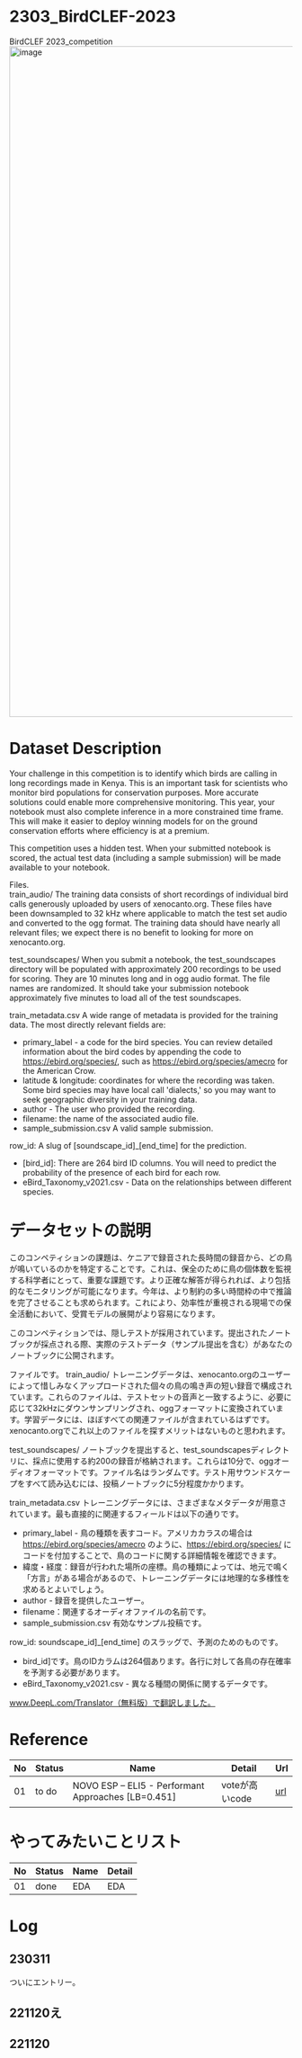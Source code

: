 # 2303_BirdCLEF-2023
BirdCLEF 2023_competition
<img width="1193" alt="image" src="https://user-images.githubusercontent.com/88224359/224439623-79448d49-49ed-457b-b360-3120efaaa487.png">


# Dataset Description
Your challenge in this competition is to identify which birds are calling in long recordings made in Kenya. This is an important task for scientists who monitor bird populations for conservation purposes. More accurate solutions could enable more comprehensive monitoring. This year, your notebook must also complete inference in a more constrained time frame. This will make it easier to deploy winning models for on the ground conservation efforts where efficiency is at a premium.   

This competition uses a hidden test. When your submitted notebook is scored, the actual test data (including a sample submission) will be made available to your notebook.   

Files.  
train_audio/ The training data consists of short recordings of individual bird calls generously uploaded by users of xenocanto.org. These files have been downsampled to 32 kHz where applicable to match the test set audio and converted to the ogg format. The training data should have nearly all relevant files; we expect there is no benefit to looking for more on xenocanto.org.

test_soundscapes/ When you submit a notebook, the test_soundscapes directory will be populated with approximately 200 recordings to be used for scoring. They are 10 minutes long and in ogg audio format. The file names are randomized. It should take your submission notebook approximately five minutes to load all of the test soundscapes.

train_metadata.csv A wide range of metadata is provided for the training data. The most directly relevant fields are:

- primary_label - a code for the bird species. You can review detailed information about the bird codes by appending the code to https://ebird.org/species/, such as https://ebird.org/species/amecro for the American Crow.
- latitude & longitude: coordinates for where the recording was taken. Some bird species may have local call 'dialects,' so you may want to seek geographic diversity in your training data.
- author - The user who provided the recording.
- filename: the name of the associated audio file.
- sample_submission.csv A valid sample submission.

row_id: A slug of [soundscape_id]_[end_time] for the prediction.
- [bird_id]: There are 264 bird ID columns. You will need to predict the probability of the presence of each bird for each row.
- eBird_Taxonomy_v2021.csv - Data on the relationships between different species.

# データセットの説明
このコンペティションの課題は、ケニアで録音された長時間の録音から、どの鳥が鳴いているのかを特定することです。これは、保全のために鳥の個体数を監視する科学者にとって、重要な課題です。より正確な解答が得られれば、より包括的なモニタリングが可能になります。今年は、より制約の多い時間枠の中で推論を完了させることも求められます。これにより、効率性が重視される現場での保全活動において、受賞モデルの展開がより容易になります。  

このコンペティションでは、隠しテストが採用されています。提出されたノートブックが採点される際、実際のテストデータ（サンプル提出を含む）があなたのノートブックに公開されます。  

ファイルです。 
train_audio/ トレーニングデータは、xenocanto.orgのユーザーによって惜しみなくアップロードされた個々の鳥の鳴き声の短い録音で構成されています。これらのファイルは、テストセットの音声と一致するように、必要に応じて32kHzにダウンサンプリングされ、oggフォーマットに変換されています。学習データには、ほぼすべての関連ファイルが含まれているはずです。xenocanto.orgでこれ以上のファイルを探すメリットはないものと思われます。

test_soundscapes/ ノートブックを提出すると、test_soundscapesディレクトリに、採点に使用する約200の録音が格納されます。これらは10分で、oggオーディオフォーマットです。ファイル名はランダムです。テスト用サウンドスケープをすべて読み込むには、投稿ノートブックに5分程度かかります。

train_metadata.csv トレーニングデータには、さまざまなメタデータが用意されています。最も直接的に関連するフィールドは以下の通りです。

- primary_label - 鳥の種類を表すコード。アメリカカラスの場合は https://ebird.org/species/amecro のように、https://ebird.org/species/ にコードを付加することで、鳥のコードに関する詳細情報を確認できます。
- 緯度・経度：録音が行われた場所の座標。鳥の種類によっては、地元で鳴く「方言」がある場合があるので、トレーニングデータには地理的な多様性を求めるとよいでしょう。
- author - 録音を提供したユーザー。
- filename：関連するオーディオファイルの名前です。
- sample_submission.csv 有効なサンプル投稿です。

row_id: soundscape_id]_[end_time] のスラッグで、予測のためのものです。
- bird_id]です。鳥のIDカラムは264個あります。各行に対して各鳥の存在確率を予測する必要があります。
- eBird_Taxonomy_v2021.csv - 異なる種間の関係に関するデータです。

www.DeepL.com/Translator（無料版）で翻訳しました。

# Reference
| No | Status | Name | Detail | Url |
| --- | --- | --- | --- | --- |
| 01 | to do | NOVO ESP – ELI5 - Performant Approaches [LB=0.451] | voteが高いcode | [url](https://www.kaggle.com/code/dschettler8845/novo-esp-eli5-performant-approaches-lb-0-451)|


# やってみたいことリスト
| No | Status | Name | Detail |
| --- | --- | --- | --- |
| 01| done | EDA | EDA|.  


# Log
## 230311
ついにエントリー。

## 221120え
## 221120
